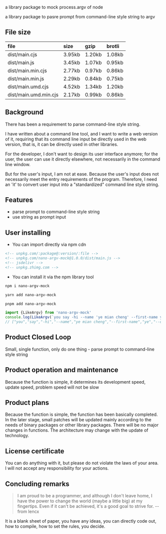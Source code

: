 a library package to mock process.argv of node

a library package to pasre prompt from command-line style string to argv


## File size

file | size | gzip | brotli
:---- | :---- | :---- | :----
dist/main.cjs | 3.95kb | 1.20kb | 1.08kb
dist/main.js | 3.45kb | 1.07kb | 0.95kb
dist/main.min.cjs | 2.77kb | 0.97kb | 0.86kb
dist/main.min.js | 2.29kb | 0.84kb | 0.75kb
dist/main.umd.cjs | 4.52kb | 1.34kb | 1.20kb
dist/main.umd.min.cjs | 2.17kb | 0.99kb | 0.86kb

## Background

There has been a requirement to parse command-line style string.

I have written about a command line tool, and I want to write a web version of it, requiring that its command line input be directly used in the web version, that is, it can be directly used in other libraries.

For the developer, I don't want to design its user interface anymore; for the user, the user can use it directly elsewhere, not necessarily in the command line window.

But for the user's input, I am not at ease. Because the user's input does not necessarily meet the entry requirements of the program. Therefore, I need an 'it' to convert user input into a "standardized" command line style string.

## Features

- parse prompt to command-line style string
- use string as prompt input

## User installing

- You can import directly via npm cdn
```html
<!-- unpkg.com/:package@:version/:file -->
<!-- unpkg.com/nano-argv-mock@1.0.0/dist/main.js -->
<!-- jsdelivr -->
<!-- unpkg.zhimg.com -->
```

- You can install it via the npm library tool
```bash
npm i nano-argv-mock
```

```bash
yarn add nano-argv-mock
```

```bash
pnpm add nano-argv-mock
```

```ts
import {LikeArgv} from 'nano-argv-mock'
console.log(LikeArgv(`you say -hi --name 'ye mian cheng' --first-name ye --old-name "ye min cong"`))
// ["you","say","-hi","--name","ye mian cheng","--first-name","ye","--old-name","ye min cong"]
```


## Product Closed Loop

Small, single function, only do one thing - parse prompt to command-line style string

## Product operation and maintenance

Because the function is simple, it determines its development speed, update speed, problem speed will not be slow

## Product plans

Because the function is simple, the function has been basically completed. In the later stage, small patches will be updated mainly according to the needs of binary packages or other library packages. There will be no major changes in functions. The architecture may change with the update of technology.

## License certificate

You can do anything with it, but please do not violate the laws of your area. I will not accept any responsibility for your actions.


## Concluding remarks

> I am proud to be a programmer, and although I don't leave home, I have the power to change the world (maybe a little big) at my fingertips. Even if it can't be achieved, it's a good goal to strive for. -- from lencx

It is a blank sheet of paper, you have any ideas, you can directly code out, how to compile, how to set the rules, you decide.

